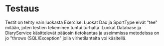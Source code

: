 # Testaus
Testit on tehty vain luokasta Exercise.
Luokat Dao ja SportType eivät "tee" mitään, joten testien tekeminen tuntui turhalta.
Luokat Database ja DiaryService käsittelevät pääosin tietokantaa ja useimmissa metodeissa on
 jo "throws (SQL)Exception" jolla virhetilanteita voi käsitellä.
